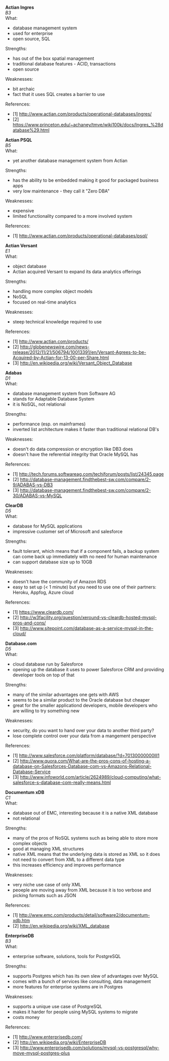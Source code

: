 
**Actian Ingres**  
*B3*  
What:  
- database management system
- used for enterprise 
- open source, SQL 

Strengths:  
- has out of the box spatial management  
- traditional database features - ACID, transactions
- open source 

Weaknesses:  
- bit archaic 
- fact that it uses SQL creates a barrier to use 

References:  
- [1] http://www.actian.com/products/operational-databases/ingres/
- [2] https://www.princeton.edu/~achaney/tmve/wiki100k/docs/Ingres_%28database%29.html 


**Actian PSQL**  
*B5*  
What:
- yet another database management system from Actian

Strengths:  
- has the ability to be embedded making it good for packaged business apps 
- very low maintenance - they call it "Zero DBA"

Weaknesses:  
- expensive 
- limited functionality compared to a more involved system 

References:  
- [1] http://www.actian.com/products/operational-databases/psql/



**Actian Versant**   
*E1*  
What:
- object database 
- Actian acquired Versant to expand its data analytics offerings 

Strengths:  
- handling more complex object models 
- NoSQL
- focused on real-time analytics 

Weaknesses:  
- steep technical knowledge required to use

References:  
- [1] http://www.actian.com/products/
- [2] http://globenewswire.com/news-release/2012/11/21/506794/10013391/en/Versant-Agrees-to-be-Acquired-by-Actian-for-13-00-per-Share.html
- [3] http://en.wikipedia.org/wiki/Versant_Object_Database



**Adabas**  
*D1*  
What:
- database management system from Software AG
- stands for Adaptable Database System 
- it is NoSQL, not relational 

Strengths:  
- performance (esp. on mainframes) 
- inverted list architecture makes it faster than traditional relational DB's 

Weaknesses:  
- doesn't do data compression or encryption like DB3 does 
- doesn't have the referential integrity that Oracle MySQL has 

References:  
- [1] http://tech.forums.softwareag.com/techjforum/posts/list/24345.page
- [2] http://database-management.findthebest-sw.com/compare/2-9/ADABAS-vs-DB3 
- [3] http://database-management.findthebest-sw.com/compare/2-30/ADABAS-vs-MySQL


**ClearDB**  
*D5*  
What:
- database for MySQL applications 
- impressive customer set of Microsoft and salesforce 

Strengths:
- fault tolerant, which means that if a component fails, a backup system can come back up immediately with no need for human maintenance 
- can support database size up to 10GB 

Weaknesses:
- doesn't have the community of Amazon RDS 
- easy to set up (< 1 minute) but you need to use one of their partners: Heroku, Appfog, Azure cloud 

References:
- [1] https://www.cleardb.com/
- [2] http://w3facility.org/question/xeround-vs-cleardb-hosted-mysql-pros-and-cons/
- [3] http://www.sitepoint.com/database-as-a-service-mysql-in-the-cloud/




**Database.com**  
*D5*  
What:
- cloud database run by Salesforce
- opening up the database it uses to power Salesforce CRM and providing developer tools on top of that 

Strengths:
- many of the similar advantages one gets with AWS 
- seems to be a similar product to the Oracle database but cheaper 
- great for the smaller applicationd developers, mobile developers who are willing to try something new 

Weaknesses:
- security, do you want to hand over your data to another third party?
- lose complete control over your data from a mangement perspective 

References:
- [1] http://www.salesforce.com/platform/database/?d=70130000000lll1
- [2] http://www.quora.com/What-are-the-pros-cons-of-hosting-a-database-on-Salesforces-Database-com-vs-Amazons-Relational-Database-Service
- [3] http://www.infoworld.com/article/2624989/cloud-computing/what-salesforce-s-database-com-really-means.html



**Documentum xDB**  
*C1*  
What:
- database out of EMC, interesting because it is a native XML database 
- not relational 

Strengths:
- many of the pros of NoSQL systems such as being able to store more complex objects
- good at managing XML structures
- native XML means that the underlying data is stored as XML so it does not need to convert from XML to a different data type
- this increases efficiency and improves performance 

Weaknesses:
- very niche use case of only XML
- peoeple are moving away from XML because it is too verbose and picking formats such as JSON 

References:
- [1] http://www.emc.com/products/detail/software2/documentum-xdb.htm
- [2] http://en.wikipedia.org/wiki/XML_database



**EnterpriseDB**  
*B3*  
What:
- enterprise software, solutions, tools for PostgreSQL 

Strengths:
- supports Postgres which has its own slew of advantages over MySQL 
- comes with a bunch of services like consulting, data management
- more features for enterprise systems are in Postgres 

Weaknesses:
- supports a unique use case of PostgreSQL 
- makes it harder for people using MySQL systems to migrate
- costs money 

References:
- [1] http://www.enterprisedb.com/
- [2] http://en.wikipedia.org/wiki/EnterpriseDB
- [3] http://www.enterprisedb.com/solutions/mysql-vs-postgresql/why-move-mysql-postgres-plus



